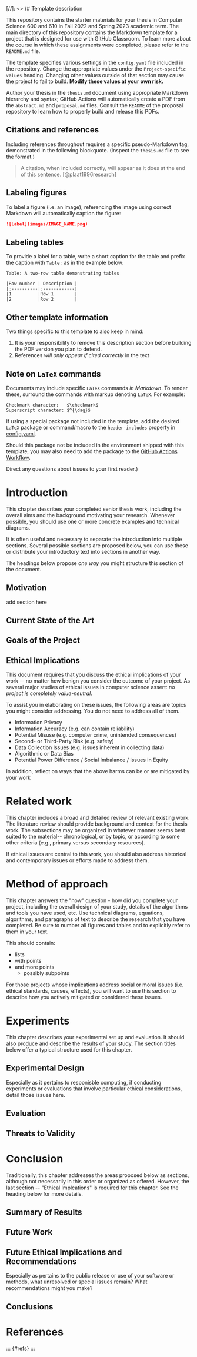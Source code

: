 [//]: <> (# Template description

This repository contains the starter materials for your thesis in Computer
Science 600 and 610 in Fall 2022  and Spring 2023 academic term. The main
directory of this repository contains the Markdown template for a project that
is designed for use with GitHub Classroom. To learn more about the course
in which these assignments were completed, please refer to the `README.md` file.

The template specifies various settings in the `config.yaml` file included in the
repository. Change the appropriate values under the `Project-specific values`
heading. Changing other values outside of that section may cause the project to
fail to build. **Modify these values at your own risk.**

Author your thesis in the `thesis.md` document using appropriate Markdown
hierarchy and syntax; GitHub Actions will automatically create a PDF from the
`abstract.md` and `proposal.md` files. Consult the `README` of the proposal
repository to learn how to properly build and release this PDFs.

## Citations and references

Including references throughout requires a specific pseudo-Markdown tag, demonstrated
in the following blockquote. (Inspect the `thesis.md` file to see the format.)

> A citation, when included correctly, will appear as it does at the end of this
> sentence. [@plaat1996research]

## Labeling figures

To label a figure (i.e. an image), referencing the image using correct Markdown
will automatically caption the figure:

```markdown
![Label](images/IMAGE_NAME.png)
```

## Labeling tables

To provide a label for a table, write a short caption for the table and prefix the caption
with `Table:` as in the example below:

```
Table: A two-row table demonstrating tables

|Row number | Description |
|:----------|:------------|
|1          |Row 1        |
|2          |Row 2        |
```

## Other template information

Two things specific to this template to also keep in mind:

1. It is your responsibility to remove this description section before building
the PDF version you plan to defend.
2. References _will only appear if cited correctly_ in the text

## Note on `LaTeX` commands

Documents may include specific `LaTeX` commands _in Markdown_. To render these, surround the commands
with markup denoting `LaTeX`. For example:

```
Checkmark character:   $\checkmark$
Superscript character: $^{\dag}$
```

If using a special package not included in the template, add the desired `LaTeX`
package or command/macro to the `header-includes` property in [config.yaml](config.yaml).

Should this package not be included in the environment shipped with this template,
you may also need to add the package to the [GitHub Actions Workflow](.github/workflows/main.yml).

Direct any questions about issues to your first reader.)

# Introduction

This chapter describes your completed senior thesis work,
including the overall aims  and the background motivating your research. Whenever
possible, you should use one or more concrete examples and technical diagrams.

It is often useful and necessary to separate the introduction into multiple sections.
Several possible sections are proposed below, you can use these or distribute your
introductory text into sections in another way.

The headings below propose _one way_ you might structure this section of the document.

## Motivation

add section here

## Current State of the Art

## Goals of the Project

## Ethical Implications

This document requires that you discuss the ethical implications of your work -- no
matter how benign you consider the outcome of your project. As several major studies
of ethical issues in computer science assert: _no project is completely value-neutral_.

To assist you in elaborating on these issues, the following areas are topics you might
consider addressing. You do not need to address all of them.

* Information Privacy
* Information Accuracy (e.g. can contain reliability)
* Potential Misuse (e.g. computer crime, unintended consequences)
* Second- or Third-Party Risk (e.g. safety)
* Data Collection Issues (e.g. issues inherent in collecting data)
* Algorithmic or Data Bias
* Potential Power Difference / Social Imbalance / Issues in Equity

In addition, reflect on ways that the above harms can be or are mitigated by your work

# Related work

This chapter includes a broad and detailed review of relevant existing work.
The literature review should provide background and context for the thesis work.
The subsections may be organized in whatever manner seems best suited to the material--
chronological, or by topic, or according to some other criteria
(e.g., primary versus secondary resources).

If ethical issues are central to this work, you should also address historical and
contemporary issues or efforts made to address them.

# Method of approach

This chapter answers the "how" question - how did you complete your project,
including the overall design of your study, details of the algorithms and tools you
have used, etc.  Use technical diagrams, equations, algorithms, and paragraphs of text
to describe the research that you have completed. Be sure to number all figures and
tables and to explicitly refer to them in your text.

This should contain:

* lists
* with points
* and more points
  * possibly subpoints

For those projects whose implications address social or moral issues (i.e. ethical
standards, causes, effects), you will want to use this section to describe how you
actively mitigated or considered these issues.

# Experiments

This chapter describes your experimental set up and evaluation. It should also
produce and describe the results of your study. The section titles below offer
a typical structure used for this chapter.

## Experimental Design

Especially as it pertains to responisble computing, if conducting experiments or
evaluations that involve particular ethical considerations, detail those issues here.

## Evaluation

## Threats to Validity

# Conclusion

Traditionally, this chapter addresses the areas proposed below as sections, although
not necessarily in this order or organized as offered. However, the last section --
"Ethical Implcations" is required for this chapter. See the heading below for more
details.

## Summary of Results

## Future Work

## Future Ethical Implications and Recommendations

Especially as pertains to the public release or use of your software or methods, what
unresolved or special issues remain? What recommendations might you make?

## Conclusions


# References

::: {#refs}
:::
